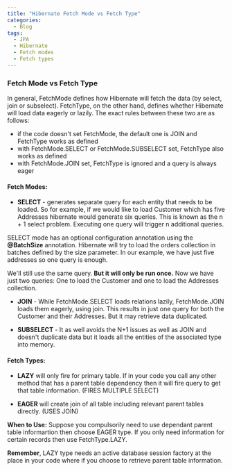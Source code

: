 ```yaml
---
title: "Hibernate Fetch Mode vs Fetch Type"
categories:
  - Blog
tags:
  - JPA
  - Hibernate
  - Fetch modes
  - Fetch types
---
```


### Fetch Mode vs Fetch Type

In general, FetchMode defines how Hibernate will fetch the data (by select, join or subselect). FetchType, on the other hand, defines whether Hibernate will load data eagerly or lazily.
The exact rules between these two are as follows:

* if the code doesn't set FetchMode, the default one is JOIN and FetchType works as defined
* with FetchMode.SELECT or FetchMode.SUBSELECT set, FetchType also works as defined
* with FetchMode.JOIN set, FetchType is ignored and a query is always eager

#### Fetch Modes:

* **SELECT** - generates separate query for each entity that needs to be loaded.
So for example, if we would like to load Customer which has five Addresses hibernate would generate six queries.
This is known as the n + 1 select problem. Executing one query will trigger n additional queries.

SELECT mode has an optional configuration annotation using the **@BatchSize** annotation.
Hibernate will try to load the orders collection in batches defined by the size parameter.
In our example, we have just five addresses so one query is enough.

We'll still use the same query. **But it will only be run once.** Now we have just two queries: One to load the Customer and one to load the Addresses collection.

* **JOIN** - While FetchMode.SELECT loads relations lazily, FetchMode.JOIN loads them eagerly, using join.
This results in just one query for both the Customer and their Addresses.
But it may retrieve data duplicated.

* **SUBSELECT** - It as well avoids the N+1 issues as well as JOIN and doesn't duplicate data but it loads all the entities of the associated type into memory.

#### Fetch Types:

* **LAZY** will only fire for primary table. If in your code you call any other method that has a parent table dependency then it will fire query to get that table information. (FIRES MULTIPLE SELECT)

* **EAGER** will create join of all table including relevant parent tables directly. (USES JOIN)

**When to Use:** Suppose you compulsorily need to use dependant parent table informartion then choose EAGER type. If you only need information for certain records then use FetchType.LAZY.

**Remember**, LAZY type needs an active database session factory at the place in your code where if you choose to retrieve parent table information.
                                                                          
                                                                          
                                                                          

